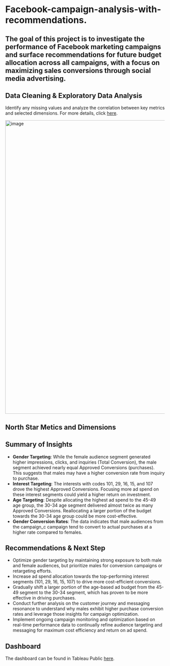 # Facebook-campaign-analysis-with-recommendations.

## The goal of this project is to investigate the performance of Facebook marketing campaigns and surface recommendations for future budget allocation across all campaigns, with a focus on maximizing sales conversions through social media advertising.

## Data Cleaning & Exploratory Data Analysis

Identify any missing values and analyze the correlation between key metrics and selected dimensions. For more details, click [here](https://github.com/WittsMei/Facebook-campaign-analysis-with-recommendations./blob/main/Facebook%20Campaign%20Data%20Cleaning.ipynb).

<img width="926" alt="image" src="https://github.com/user-attachments/assets/cfa54645-d6a4-46bb-828b-2df8eea5fabb">




## North Star Metics and Dimensions



## Summary of Insights


- **Gender Targeting**: While the female audience segment generated higher impressions, clicks, and inquiries (Total Conversion), the male segment achieved nearly equal Approved Conversions (purchases). This suggests that males may have a higher conversion rate from inquiry to purchase.
- **Interest Targeting**: The interests with codes 101, 29, 16, 15, and 107 drove the highest Approved Conversions. Focusing more ad spend on these interest segments could yield a higher return on investment.
- **Age Targeting**: Despite allocating the highest ad spend to the 45-49 age group, the 30-34 age segment delivered almost twice as many Approved Conversions. Reallocating a larger portion of the budget towards the 30-34 age group could be more cost-effective.
- **Gender Conversion Rates**: The data indicates that male audiences from the campaign_c campaign tend to convert to actual purchases at a higher rate compared to females.

## Recommendations & Next Step
- Optimize gender targeting by maintaining strong exposure to both male and female audiences, but prioritize males for conversion campaigns or retargeting efforts.
- Increase ad spend allocation towards the top-performing interest segments (101, 29, 16, 15, 107) to drive more cost-efficient conversions.
- Gradually shift a larger portion of the age-based ad budget from the 45-49 segment to the 30-34 segment, which has proven to be more effective in driving purchases.
- Conduct further analysis on the customer journey and messaging resonance to understand why males exhibit higher purchase conversion rates and leverage those insights for campaign optimization.
- Implement ongoing campaign monitoring and optimization based on real-time performance data to continually refine audience targeting and messaging for maximum cost efficiency and return on ad spend.


## Dashboard

The dashboard can be found in Tableau Public [here](https://public.tableau.com/app/profile/witts.jianming.mei/viz/FacebookCampaignPerformanceDsahboard/FacebookadsPerformanceDashboard?publish=yes).
